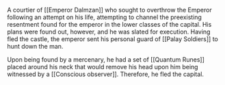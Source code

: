 A courtier of [[Emperor Dalmzan]] who sought to overthrow the Emperor following an attempt on his life, attempting to channel the preexisting resentment found for the emperor in the lower classes of the capital. His plans were found out, however, and he was slated for execution. Having fled the castle, the emperor sent his personal guard of [[Palay Soldiers]] to hunt down the man.

Upon being found by a mercenary, he had a set of [[Quantum Runes]] placed around his neck that would remove his head upon him being witnessed by a [[Conscious observer]]. Therefore, he fled the capital.